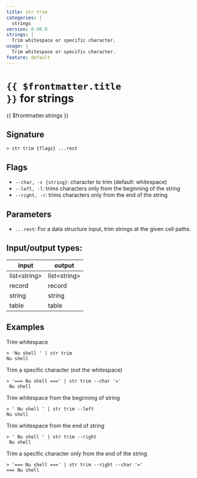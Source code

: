 ```yaml
---
title: str trim
categories: |
  strings
version: 0.90.0
strings: |
  Trim whitespace or specific character.
usage: |
  Trim whitespace or specific character.
feature: default
---
```


<!-- This file is automatically generated. Please edit the command in https://github.com/nushell/nushell instead. -->

# <code>{{ $frontmatter.title }}</code> for strings

<div class='command-title'>{{ $frontmatter.strings }}</div>

## Signature

`> str trim {flags} ...rest`

## Flags

- `--char, -c {string}`: character to trim (default: whitespace)
- `--left, -l`: trims characters only from the beginning of the string
- `--right, -r`: trims characters only from the end of the string

## Parameters

- `...rest`: For a data structure input, trim strings at the given cell paths.

## Input/output types:

| input          | output         |
| -------------- | -------------- |
| list\<string\> | list\<string\> |
| record         | record         |
| string         | string         |
| table          | table          |

## Examples

Trim whitespace

```nushell
> 'Nu shell ' | str trim
Nu shell
```

Trim a specific character (not the whitespace)

```nushell
> '=== Nu shell ===' | str trim --char '='
 Nu shell
```

Trim whitespace from the beginning of string

```nushell
> ' Nu shell ' | str trim --left
Nu shell
```

Trim whitespace from the end of string

```nushell
> ' Nu shell ' | str trim --right
 Nu shell
```

Trim a specific character only from the end of the string

```nushell
> '=== Nu shell ===' | str trim --right --char '='
=== Nu shell
```
